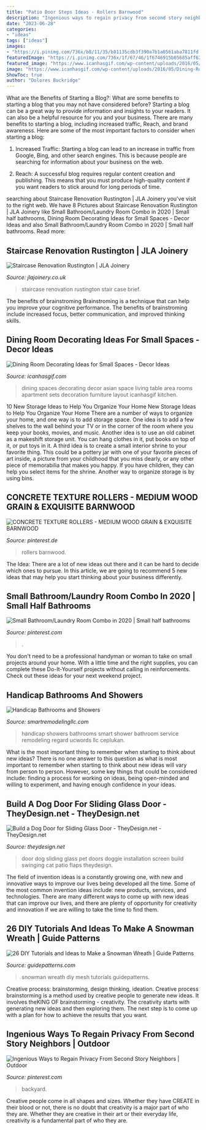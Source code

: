 ```yaml
---
title: "Patio Door Steps Ideas - Rollers Barnwood"
description: "Ingenious ways to regain privacy from second story neighbors"
date: "2023-06-28"
categories:
- "ideas"
tags: ["ideas"]
images:
- "https://i.pinimg.com/736x/b8/11/35/b81135cdb3f390a7b1a0561aba7811fd.jpg"
featuredImage: "https://i.pinimg.com/736x/1f/67/46/1f6746915b65685aff6200b23a5dfd15.jpg"
featured_image: "https://www.icanhasgif.com/wp-content/uploads/2016/05/Dining-Room-Decorating-Ideas-for-Small-Spaces.jpg"
image: "https://www.icanhasgif.com/wp-content/uploads/2016/05/Dining-Room-Decorating-Ideas-for-Small-Spaces.jpg"
ShowToc: true
author: "Dolores Buckridge"
---
```



What are the Benefits of Starting a Blog?: What are some benefits to starting a blog that you may not have considered before?
Starting a blog can be a great way to provide information and insights to your readers. It can also be a helpful resource for you and your business. There are many benefits to starting a blog, including increased traffic, Reach, and brand awareness. Here are some of the most important factors to consider when starting a blog: 
1. Increased Traffic: Starting a blog can lead to an increase in traffic from Google, Bing, and other search engines. This is because people are searching for information about your business on the web. 

2. Reach: A successful blog requires regular content creation and publishing. This means that you must produce high-quality content if you want readers to stick around for long periods of time.

	

		
searching about Staircase Renovation Rustington | JLA Joinery you've visit to the right web. We have 8 Pictures about Staircase Renovation Rustington | JLA Joinery like Small Bathroom/Laundry Room Combo in 2020 | Small half bathrooms, Dining Room Decorating Ideas for Small Spaces - Decor Ideas and also Small Bathroom/Laundry Room Combo in 2020 | Small half bathrooms. Read more:
		
    
## Staircase Renovation Rustington | JLA Joinery

<img loading=lazy src="https://jlajoinery.co.uk/wp-content/uploads/2020/10/DSC_0112-min.jpg" onerror="this.onerror=null;this.src='https://tse3.mm.bing.net/th?id=OIP.sWUJYu1_jlz82BaypV1fzwHaLH&amp;pid=15.1';" alt="Staircase Renovation Rustington | JLA Joinery">

_Source: jlajoinery.co.uk_

>staircase renovation rustington stair case brief. 

	

The benefits of brainstroming
Brainstroming is a technique that can help you improve your cognitive performance. The benefits of brainstroming include increased focus, better communication, and improved thinking skills.

    
## Dining Room Decorating Ideas For Small Spaces - Decor Ideas

<img loading=lazy src="https://www.icanhasgif.com/wp-content/uploads/2016/05/Dining-Room-Decorating-Ideas-for-Small-Spaces.jpg" onerror="this.onerror=null;this.src='https://tse2.mm.bing.net/th?id=OIP.wPM_RWbxbDrkpKb2QVv_QgHaJ4&amp;pid=15.1';" alt="Dining Room Decorating Ideas for Small Spaces - Decor Ideas">

_Source: icanhasgif.com_

>dining spaces decorating decor asian space living table area rooms apartment sets decoration furniture layout icanhasgif kitchen. 

	

10 New Storage Ideas to Help You Organize Your Home
New Storage Ideas to Help You Organize Your Home
There are a number of ways to organize your home, and one way is to add storage space. One idea is to add a few shelves to the wall behind your TV or in the corner of the room where you keep your books, movies, and music. Another idea is to use an old cabinet as a makeshift storage unit. You can hang clothes in it, put books on top of it, or put toys in it. A third idea is to create a small interior shrine to your favorite thing. This could be a pottery jar with one of your favorite pieces of art inside, a picture from your childhood that you miss dearly, or any other piece of memorabilia that makes you happy. If you have children, they can help you select items for the shrine. Another way to organize storage is by using bins.

    
## CONCRETE TEXTURE ROLLERS - MEDIUM WOOD GRAIN &amp; EXQUISITE BARNWOOD

<img loading=lazy src="https://i.pinimg.com/736x/60/ad/37/60ad37d9cb0faef0baa50c62235ec86f.jpg" onerror="this.onerror=null;this.src='https://tse2.mm.bing.net/th?id=OIP.GHNxBT_dyfg4g-IRy7_aYgAAAA&amp;pid=15.1';" alt="CONCRETE TEXTURE ROLLERS - MEDIUM WOOD GRAIN &amp; EXQUISITE BARNWOOD">

_Source: pinterest.de_

>rollers barnwood. 

	

The Idea:
There are a lot of new ideas out there and it can be hard to decide which ones to pursue. In this article, we are going to recommend 5 new ideas that may help you start thinking about your business differently.

    
## Small Bathroom/Laundry Room Combo In 2020 | Small Half Bathrooms

<img loading=lazy src="https://i.pinimg.com/736x/b8/11/35/b81135cdb3f390a7b1a0561aba7811fd.jpg" onerror="this.onerror=null;this.src='https://tse4.mm.bing.net/th?id=OIP.BPdgs2ya9imJmeFrVSE3vwHaJ3&amp;pid=15.1';" alt="Small Bathroom/Laundry Room Combo in 2020 | Small half bathrooms">

_Source: pinterest.com_

>. 

	

You don't need to be a professional handyman or woman to take on small projects around your home. With a little time and the right supplies, you can complete these Do-It-Yourself projects without calling in reinforcements. Check out these ideas for your next weekend project.

    
## Handicap Bathrooms And Showers

<img loading=lazy src="https://www.smartremodelingllc.com/uploads/images/1/135/1608560784-901172.jpg" onerror="this.onerror=null;this.src='https://tse4.mm.bing.net/th?id=OIP.6eJVPrFaJ1okNBzXC8-F-gHaJ4&amp;pid=15.1';" alt="Handicap Bathrooms and Showers">

_Source: smartremodelingllc.com_

>handicap showers bathrooms smart shower bathroom service remodeling regard ucwords llc ceplukan. 

	

What is the most important thing to remember when starting to think about new ideas?
There is no one answer to this question as what is most important to remember when starting to think about new ideas will vary from person to person. However, some key things that could be considered include: finding a process for working on ideas, being open-minded and willing to experiment, and having enough confidence in your ideas.

    
## Build A Dog Door For Sliding Glass Door - TheyDesign.net - TheyDesign.net

<img loading=lazy src="https://theydesign.net/wp-content/uploads/2017/06/17-best-ideas-about-dog-door-installation-on-they-design-pet-flaps-regarding-dog-door-for-sliding-glass-door-build-a-dog-door-for-sliding-glass-door.jpg" onerror="this.onerror=null;this.src='https://tse1.mm.bing.net/th?id=OIP.7tPuEdcPQPMd8hP3Mo3SWgHaLs&amp;pid=15.1';" alt="Build a Dog Door for Sliding Glass Door - TheyDesign.net - TheyDesign.net">

_Source: theydesign.net_

>door dog sliding glass pet doors doggie installation screen build swinging cat patio flaps theydesign. 

	

The field of invention ideas is a constantly growing one, with new and innovative ways to improve our lives being developed all the time. Some of the most common invention ideas include: new products, services, and technologies. There are many different ways to come up with new ideas that can improve our lives, and there are plenty of opportunity for creativity and innovation if we are willing to take the time to find them.

    
## 26 DIY Tutorials And Ideas To Make A Snowman Wreath | Guide Patterns

<img loading=lazy src="https://www.guidepatterns.com/wp-content/uploads/2016/12/Snowman-Mesh-Wreath.jpg" onerror="this.onerror=null;this.src='https://tse2.mm.bing.net/th?id=OIP.Bh77yxksOhR-6PKl8HeqBgHaJ5&amp;pid=15.1';" alt="26 DIY Tutorials and Ideas to Make a Snowman Wreath | Guide Patterns">

_Source: guidepatterns.com_

>snowman wreath diy mesh tutorials guidepatterns. 

	

Creative process: brainstorming, design thinking, ideation.
Creative process brainstorming is a method used by creative people to generate new ideas. It involves theKING OF brainstorming - creativity. The creativity starts with generating new ideas and then exploring them. The next step is to come up with a plan for how to achieve the results that you want.

    
## Ingenious Ways To Regain Privacy From Second Story Neighbors | Outdoor

<img loading=lazy src="https://i.pinimg.com/736x/1f/67/46/1f6746915b65685aff6200b23a5dfd15.jpg" onerror="this.onerror=null;this.src='https://tse2.mm.bing.net/th?id=OIP.7wHfgye8gWh0szWFJoFZEgHaLD&amp;pid=15.1';" alt="Ingenious Ways to Regain Privacy From Second Story Neighbors | Outdoor">

_Source: pinterest.com_

>backyard. 

	

Creative people come in all shapes and sizes. Whether they have CREATE in their blood or not, there is no doubt that creativity is a major part of who they are. Whether they are creative in their art or their everyday life, creativity is a fundamental part of who they are.

